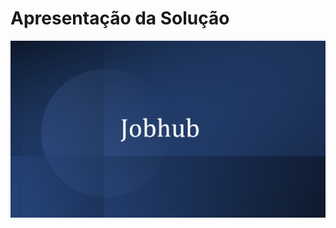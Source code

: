 # Apresentação da Solução

[![JobHub](https://github.com/ICEI-PUC-Minas-PMV-ADS/pmv-ads-2023-2-e2-proj-int-t9-jobhub/blob/main/docs/img/capa.png)](https://www.youtube.com/watch?v=kC0mEB2ek7E)
